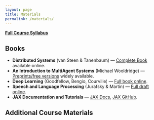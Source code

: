 ```yaml
---
layout: page
title: Materials
permalink: /materials/
---
```


[**Full Course Syllabus**](/modern-distributed-computing-with-AI-Agents/syllabus/)

## Books

- **Distributed Systems** (van Steen & Tanenbaum) — [Complete Book](https://www.distributed-systems.net/index.php/books/ds4/) available online.
- **An Introduction to MultiAgent Systems** (Michael Wooldridge) — [Preprints/free versions](https://www.cs.ox.ac.uk/people/michael.wooldridge/pubs.html) widely available.
- **Deep Learning** (Goodfellow, Bengio, Courville) — [Full book online](https://www.deeplearningbook.org/).
- **Speech and Language Processing** (Jurafsky & Martin) — [Full draft online](https://web.stanford.edu/~jurafsky/slp3/).
- **JAX Documentation and Tutorials** — [JAX Docs](https://jax.readthedocs.io/), [JAX GitHub](https://github.com/google/jax).

## Additional Course Materials

<!-- * If you are not familiar with Python programming, use any online tutorial to get a handle of it.
* [Material #1](http://www.example.com/): how a computer chess player thinks!
* [Material #2](http://www.example.com/): how a computer chess player thinks!
* [Material #3](http://www.example.com/): how a computer chess player thinks!
* [Material #4](http://www.example.com/): how a computer chess player thinks!
* [Material #5](http://www.example.com/): how a computer chess player thinks! -->
